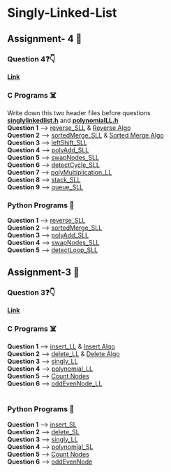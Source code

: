 # Singly-Linked-List 
## Assignment- 4 🥵
### Question 4❓👇
[**Link**](https://github.com/saha-indranil/Linked-List/blob/main/Algorithms%20%F0%9F%93%9D/Assignment-4%40DSALAB.txt)
### C Programs ☠️
Write down this two header files before questions <br />
[**singlylinkedlist.h**](https://github.com/saha-indranil/Linked-List/blob/main/C%20Programs%20%E2%98%A0%EF%B8%8F/singlylinkedlist.h) and [**polynomialLL.h**](https://github.com/saha-indranil/Linked-List/blob/main/C%20Programs%20%E2%98%A0%EF%B8%8F/polynomialLL.h) <br />
**Question 1** --> [reverse_SLL](https://github.com/saha-indranil/Linked-List/blob/main/C%20Programs%20%E2%98%A0%EF%B8%8F/reverse_SLL.c) & [Reverse Algo]()<br />
**Question 2** --> [sortedMerge_SLL](https://github.com/saha-indranil/Linked-List/blob/main/C%20Programs%20%E2%98%A0%EF%B8%8F/sortedMerge_SLL.c) & [Sorted Merge Algo]()<br />
**Question 3** --> [leftShift_SLL](https://github.com/saha-indranil/Linked-List/blob/main/C%20Programs%20%E2%98%A0%EF%B8%8F/leftShift_SLL.c)<br />
**Question 4** --> [polyAdd_SLL](https://github.com/saha-indranil/Linked-List/blob/main/C%20Programs%20%E2%98%A0%EF%B8%8F/polyAdd_SLL.c)<br />
**Question 5** --> [swapNodes_SLL](https://github.com/saha-indranil/Linked-List/blob/main/C%20Programs%20%E2%98%A0%EF%B8%8F/swapNodes.c)<br />
**Question 6** --> [detectCycle_SLL](https://github.com/saha-indranil/Linked-List/blob/main/C%20Programs%20%E2%98%A0%EF%B8%8F/detectCycle_SLL.c)<br />
**Question 7** --> [polyMultiplication_LL](https://github.com/saha-indranil/Linked-List/blob/main/C%20Programs%20%E2%98%A0%EF%B8%8F/polyMultiplication_LL.c)<br />
**Question 8** --> [stack_SLL](https://github.com/saha-indranil/Linked-List/blob/main/C%20Programs%20%E2%98%A0%EF%B8%8F/stack_SLL.c)<br />
**Question 9** --> [queue_SLL](https://github.com/saha-indranil/Linked-List/blob/main/C%20Programs%20%E2%98%A0%EF%B8%8F/queue_SLL.c)<br />
### Python Programs 🐍
**Question 1** --> [reverse_SLL](https://github.com/saha-indranil/Linked-List/blob/main/Python%20Programs%20%F0%9F%90%8D/reverse_SLL.py) <br />
**Question 2** --> [sortedMerge_SLL](https://github.com/saha-indranil/Linked-List/blob/main/Python%20Programs%20%F0%9F%90%8D/sortedMerge_SLL.py)<br />
**Question 3** --> [polyAdd_SLL](https://github.com/saha-indranil/Linked-List/blob/main/Python%20Programs%20%F0%9F%90%8D/polyAdd_SLL.py)<br />
**Question 4** --> [swapNodes_SLL](https://github.com/saha-indranil/Linked-List/blob/main/Python%20Programs%20%F0%9F%90%8D/swapNodes_SLL.py)<br />
**Question 5** --> [detectLoop_SLL](https://github.com/saha-indranil/Linked-List/blob/main/Python%20Programs%20%F0%9F%90%8D/detectCycle_SLL.py)<br />
## Assignment-3 🥶
### Question 3❓👇
[**Link**](https://github.com/saha-indranil/Linked-List-C/blob/main/Algorithms%20%F0%9F%93%9D/Assignment-3%40DSALAB.txt)
### C Programs ☠️
**Question 1** --> [insert_LL](https://github.com/saha-indranil/Linked-List/blob/main/C%20Programs%20%E2%98%A0%EF%B8%8F/insert_LL.c) & [Insert Algo](https://github.com/saha-indranil/Linked-List/blob/main/Algorithms%20%F0%9F%93%9D/InsertAlgo.txt)<br />
**Question 2** --> [delete_LL](https://github.com/saha-indranil/Linked-List/blob/main/C%20Programs%20%E2%98%A0%EF%B8%8F/delete_LL.c) & [Delete Algo](https://github.com/saha-indranil/Linked-List/blob/main/Algorithms%20%F0%9F%93%9D/DeleteAlgo.txt)<br />
**Question 3** --> [singly_LL](https://github.com/saha-indranil/Linked-List/blob/main/C%20Programs%20%E2%98%A0%EF%B8%8F/singly_LL.c) <br />
**Question 4** --> [polynomial_LL](https://github.com/saha-indranil/Linked-List/blob/main/C%20Programs%20%E2%98%A0%EF%B8%8F/polynomial_LL.c) <br />
**Question 5** --> [Count Nodes](https://github.com/saha-indranil/Linked-List/blob/main/C%20Programs%20%E2%98%A0%EF%B8%8F/countNodes.c) <br />
**Question 6** --> [oddEvenNode_LL](https://github.com/saha-indranil/Linked-List/blob/main/C%20Programs%20%E2%98%A0%EF%B8%8F/oddEvenNode_LL.c) <br />
<br />
### Python Programs 🐍
**Question 1** --> [insert_SL](https://github.com/saha-indranil/Linked-List/blob/main/Python%20Programs%20%F0%9F%90%8D/insert_SL.py) <br />
**Question 2** --> [delete_SL](https://github.com/saha-indranil/Linked-List/blob/main/Python%20Programs%20%F0%9F%90%8D/delete_SL.py) <br />
**Question 3** --> [singly_LL](https://github.com/saha-indranil/Linked-List/blob/main/Python%20Programs%20%F0%9F%90%8D/singly_LL.py) <br />
**Question 4** --> [polynomial_SL](https://github.com/saha-indranil/Linked-List/blob/main/Python%20Programs%20%F0%9F%90%8D/polynomial_SL.py) <br />
**Question 5** --> [Count Nodes](https://github.com/saha-indranil/Linked-List/blob/main/Python%20Programs%20%F0%9F%90%8D/countNodes.py) <br />
**Question 6** --> [oddEvenNode](https://github.com/saha-indranil/Linked-List/blob/main/Python%20Programs%20%F0%9F%90%8D/oddEvenNode.py) <br />
<br />
